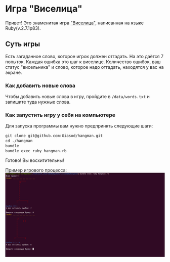 # Игра "Виселица"  
Привет! Это знаменитая игра ["Виселица"](https://cutt.ly/noWn37W), написанная на языке Ruby(v.2.7.1p83).

## Суть игры 
Есть загаданное слово, которое игрок должен отгадать. На это даётся 7 попыток.
Каждая ошибка это шаг к виселице. Количество ошибок, ваш статус "висельника" и слово, которое надо отгадать,
находятся у вас на экране.

### Как добавить новые слова 
Чтобы добавить новые слова в игру, пройдите в `/data/words.txt` и запишите туда нужные слова.

### Как запустить игру у себя на компьютере
Для запуска программы вам нужно предпринять следующие шаги:

```
git clone git@github.com:Giasod/hangman.git
cd ./hangman
bundle
bundle exec ruby hangman.rb
```

Готово! Вы восхитительны!

Пример игрового процесса:
![Screenshot](screenshot.png)
